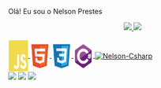 Olá! Eu sou o Nelson Prestes
<div align="center">
  <a href="https://github.com/NelsonPrestes">
  <img height="180em" src="https://github-readme-stats.vercel.app/api?username=NelsonPrestes&show_icons=true&theme=dark&include_all_commits=true&count_private=true"/>
  <img height="180em" src="https://github-readme-stats.vercel.app/api/top-langs/?username=NelsonPrestes&layout=compact&langs_count=7&theme=dark"/>
</div>
  
  <div style="display: inline_block"><br>
  <img align="center" alt="Rafa-Js" height="65" width="40" src="https://raw.githubusercontent.com/devicons/devicon/master/icons/javascript/javascript-plain.svg">
  <img align="center" alt="Nelson-HTML" height="50" width="40" src="https://raw.githubusercontent.com/devicons/devicon/master/icons/html5/html5-original.svg">
  <img align="center" alt="Nelson-CSS" height="50" width="40" src="https://raw.githubusercontent.com/devicons/devicon/master/icons/css3/css3-original.svg">
  <img align="center" alt="Nelson-Csharp" height="50" width="40" src="https://raw.githubusercontent.com/devicons/devicon/master/icons/csharp/csharp-original.svg">
  <img align="center" alt="Nelson-Csharp" height="50" width="40" src=""https://raw.githubusercontent.com/devicons/devicon/1119b9f84c0290e0f0b38982099a2bd027a48bf1/icons/mysql/mysql-original-wordmark.svg">  
</div>
  
  <div> 
  <a href="https://www.instagram.com/gabriel_prestes27/" target="_blank"><img src="https://img.shields.io/badge/-Instagram-%23E4405F?style=for-the-badge&logo=instagram&logoColor=white" target="_blank"></a>
  <a href = "mailto:beprestes27@gmail.com"><img src="https://img.shields.io/badge/-Gmail-%23333?style=for-the-badge&logo=gmail&logoColor=white" target="_blank"></a>
  <a href="https://www.linkedin.com/in/nelson-prestes-1726b6214/-45875016a" target="_blank"><img src="https://img.shields.io/badge/-LinkedIn-%230077B5?style=for-the-badge&logo=linkedin&logoColor=white" target="_blank"></a> 
  
</div>
